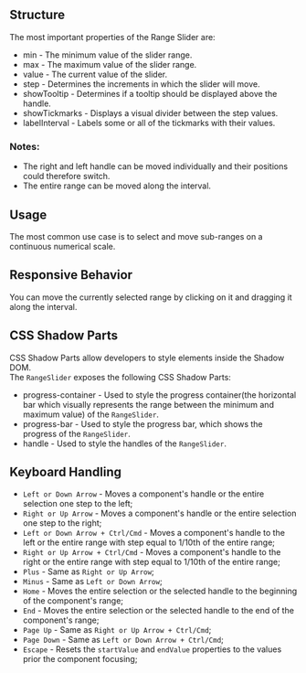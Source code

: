## Structure

The most important properties of the Range Slider are:

- min - The minimum value of the slider range.
- max - The maximum value of the slider range.
- value - The current value of the slider.
- step - Determines the increments in which the slider will move.
- showTooltip - Determines if a tooltip should be displayed above the handle.
- showTickmarks - Displays a visual divider between the step values.
- labelInterval - Labels some or all of the tickmarks with their values.

### Notes:

- The right and left handle can be moved individually and their positions could therefore switch.
- The entire range can be moved along the interval.

## Usage

The most common use case is to select and move sub-ranges on a continuous numerical scale.

## Responsive Behavior

You can move the currently selected range by clicking on it and dragging it along the interval.

## CSS Shadow Parts

<ui5-link target="_blank" href="https://developer.mozilla.org/en-US/docs/Web/CSS/::part">CSS Shadow Parts</ui5-link> allow developers to style elements inside the Shadow DOM.  
The `RangeSlider` exposes the following CSS Shadow Parts:

- progress-container - Used to style the progress container(the horizontal bar which visually represents the range between the minimum and maximum value) of the `RangeSlider`.
- progress-bar - Used to style the progress bar, which shows the progress of the `RangeSlider`.
- handle - Used to style the handles of the `RangeSlider`.

## Keyboard Handling

- `Left or Down Arrow` - Moves a component's handle or the entire selection one step to the left;
- `Right or Up Arrow` - Moves a component's handle or the entire selection one step to the right;
- `Left or Down Arrow + Ctrl/Cmd` - Moves a component's handle to the left or the entire range with step equal to 1/10th of the entire range;
- `Right or Up Arrow + Ctrl/Cmd` - Moves a component's handle to the right or the entire range with step equal to 1/10th of the entire range;
- `Plus` - Same as `Right or Up Arrow`;
- `Minus` - Same as `Left or Down Arrow`;
- `Home` - Moves the entire selection or the selected handle to the beginning of the component's range;
- `End` - Moves the entire selection or the selected handle to the end of the component's range;
- `Page Up` - Same as `Right or Up Arrow + Ctrl/Cmd`;
- `Page Down` - Same as `Left or Down Arrow + Ctrl/Cmd`;
- `Escape` - Resets the `startValue` and `endValue` properties to the values prior the component focusing;
